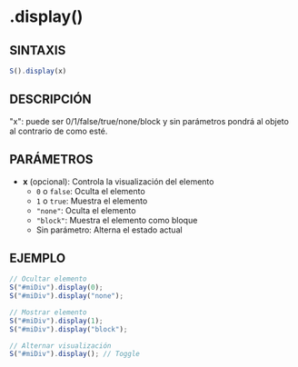 # .display()

## SINTAXIS
```javascript
S().display(x)
```

## DESCRIPCIÓN
"x": puede ser 0/1/false/true/none/block y sin parámetros pondrá al objeto al contrario de como esté.

## PARÁMETROS
- **x** (opcional): Controla la visualización del elemento
  - `0` o `false`: Oculta el elemento
  - `1` o `true`: Muestra el elemento
  - `"none"`: Oculta el elemento
  - `"block"`: Muestra el elemento como bloque
  - Sin parámetro: Alterna el estado actual

## EJEMPLO
```javascript
// Ocultar elemento
S("#miDiv").display(0);
S("#miDiv").display("none");

// Mostrar elemento
S("#miDiv").display(1);
S("#miDiv").display("block");

// Alternar visualización
S("#miDiv").display(); // Toggle
```